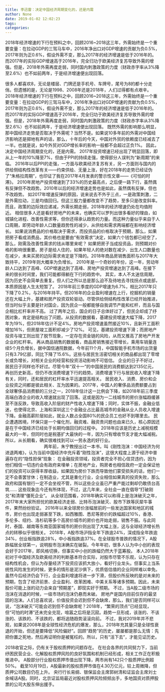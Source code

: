 ```yaml
---
title: 李迅雷：决定中国经济周期变化的，还是内需
author: None
date: 2019-01-02 12:02:23
tags: 
categories: 
---
```

2018年经济增速的下行在预料之中，回顾2016~2018这三年，外需始终是一个重要变量：在拉动GDP的三驾马车中，2016年净出口对GDP增速的贡献为负0.5%，2017年则为正0.6%，假设外需不变，那么2017年的经济增速是低于2016年的。而2017年的实际GDP增速高于2016年，完全归功于欧美经济复苏导致外需的增强。但是，2018年外需再度走弱，同时国内刺激政策的力度（财政赤字率从3%降至2.6%）也不如前两年，于是经济增速便出现回落。
<!-- more -->
很多人都喜欢8，无论是楼层、门牌还是手机号、车牌号，尾号为8的都十分走俏。但遗憾的是，无论是1998、2008年还是2018年，人们过得都有点艰辛。
2018年经济增速的下行在预料之中，回顾2016~2018这三年，外需始终是一个重要变量：在拉动GDP的三驾马车中，2016年净出口对GDP增速的贡献为负0.5%，2017年则为正0.6%，假设外需不变，那么2017年的经济增速是低于2016年的。而2017年的实际GDP增速高于2016年，完全归功于欧美经济复苏导致外需的增强。但是，2018年外需再度走弱，同时国内刺激政策的力度（财政赤字率从3%降至2.6%）也不如前两年，于是经济增速便出现回落。
既然外需的影响那么明显，那中国经济走势是否取决于外需呢？当然不是。如果说10多年前的外需对中国经济影响还是掷地有声的话，那么，十年后的今天，中国对外贸的依赖度已经减去了一半。也就是说，如今外贸对GDP增长率的影响一般都不会超过正负1%。
因此，决定中国经济周期变化的，还是内需。
2017年投资增速已经出现了明显回落，即从上一年的10%降至7%，但由于PPI的持续走强，使得部分人误判为“新周期”的来临。
2016年以后PPI的走强，一方面与欧美经济复苏有关，另一方面则与国内的供给侧结构性改革有关——约束供给、无量上涨，好在2018年的走势已经证伪了“朱格拉周期”，也印证了我在2017年4月发表的警示性文章——《可怕的时滞》。
2010年房地产投资增速到了33%的历史最高点，之后便一路下行，虽然偶有反弹但不改趋势。2010年以后的经济增速走势也是如此，虽然偶有反弹，但也不改趋势。
如2017年增速反弹的原因，说来说去不外乎三点，一是政策刺激，二是外需拉动，三是均值回归。但这三股力量都改变不了趋势，至多只是改变斜率。而且，政策的边际效应递减，外需长期走弱，2018年的经济增速仍处在均值附近。
相信很多人还是看好房地产的未来，也确实可以罗列出很多看好的理由，如城镇化进程、改善性需求等，但你还得承认趋势的力量。而这种力量似乎来自于人口周期，即劳动年龄人口数量趋势性的减少，从供给和需求两端都在影响经济增长。
如果说消费品的价格取决于需求，而投资品的价格取决于预期，那么，如果把房子看成消费品，其价格也是要由“有效需求”决定，如果六个钱包都已经空了，那么，刚需及改善性需求的钱从哪里来呢？
如果把房子当成投资品，则预期对价格的影响很重要。房子是给人住的，如果年轻人的绝对数在减少、出生人口数量也在减少，未来买房的边际需求肯定是下降的。2018年商品房销售面积与2017年大致持平，2019年则大概率为负增长。
2010年是一个奇妙的年份，这一年，劳动年龄人口达到了高峰、GDP增速达到了高峰、房地产投资增速达到了高峰。在接下来的很长时间里，我们可能都得躺在下行的趋势中。
其实，本人不太迷信周期，因为历史不会简单去重复。但人们之所以总是那么迫不及待地去寻找拐点或底部，本质原因是人生太短暂了。
2018年前三季度的GDP增速为6.7%，相比2017年只下降了0.2%，与2016年持平。但2016年的企业盈利增速在上行，挖掘机的销量还在大幅上升，基建和房产投资双轮驱动。尽管供给侧结构性改革已经开始推进，但当时似乎主要是针对国企，因为民企一般都能够自我调节产能和杠杆，而且与国企相比杠杆率并不高。
过了两年之后，国企的日子总体好过了，但民企却成了纾困对象，肯定是结构出了问题。从投资的数据看，基建投资增速大幅下降，2017年为19%，但2018年估计不足4%。房地产投资增速虽然接近10%，且新开工面积增加16%，但房屋竣工面积却减少了12%。
可见，基建投资增速下滑；而房地产投资与竣工则出现了脱节现象，一定存在资金链的风险，从而又推高了房地产开发企业的杠杆率。
再从商品销售的数据看，商品房销售接近零增长，乘用车销量连续5个月负增长，据中国信通院数据，今年前11个月，中国智能手机市场的出货量只有3.79亿部，同比下降了15.6%。这些与居民生活密切相关的商品都出现了零增长或负增长，对相关企业的经营和投资活动影响不可低估。
企业的日子不好过，居民日子同样也不好过。尽管今年“双十一”的中国居民的消费额达到2135亿元，再创历史新高，但仍不改消费增速下行的趋势。消费增速下行与居民收入增速下降有关，同时，还和居民的杠杆率水平迅速提高相关。
居民收入、消费、房价和企业投资之间都是彼此相关、互为因果的。2017年，中国人的奢侈品消费额要占到全球奢侈品消费额的三分之一，2018年估计这一比例会下降，如2018年前三季度高端白酒企业的收入增速就出现了回落。这或是因为一二线城市的房价涨幅趋缓甚至不涨反跌，导致高收入阶层的财产性收入增速下降；同时，实体不振，金融业低迷，也使得北京、上海和深圳这三个金融业占比最高城市的金融从业人员收入增速下降。金融高薪阶层如此，就业人数占全国80%的民企员工也好不到哪里去。
民企遭遇困境，环保只是一个催化剂，融资难、融资贵问题也由来已久，核心原因还是在于中国经济已经处于长期均值回归的过程中。
2018年应该是历史上减税规模最大的一年，但同时也是税基扩大最快的一年，因为只有增收节支才能大幅减税。所以，从长期看，确实很难找到可以一劳永逸的好行业。                                                                       
两年前，朱宁教授出过一本书，叫《刚性泡沫：中国经济为何进退两难》，认为当前中国经济中充斥着“刚性泡沫”，这很大程度上源于经济中普遍存在的“隐性担保”现象：
在金融投资领域，投资者完全不担心信贷违约，因为他们相信一切违约会有政府来埋单；在房地产业，购房者也相信政府一定会保证他们的投资可以获得丰厚收益，如果因为房价下跌而导致他们蒙受损失的话，他们一定不会善罢甘休；在制造业，尤其是重化行业，企业相信如果真的投资失败，那么政府和国有银行一定不会坐视不管，所以这些企业虽已严重产能过剩却仍敢债台高筑……
这些现象迄今还有所体现，不过，这几年来，全社会一直在倡导“打破刚兑”和清理“僵死企业”。
从全球范围看，2018年确实可以称得上是泡沫破灭之年，2017年末大家所担忧的欧美经济走弱、比特币泡沫破灭、股市下跌等灰犀牛事件，果然纷纷验证。
2016年以来全球房价涨幅居前的一些发达国家和地区的城市，房价也出现走弱甚至下跌，如西雅图、悉尼等房价的跌幅超过10%，香港、多伦多、纽约、洛杉矶等多个高房价城市的房价也开始走弱，销售不振。与此同时，泰国、越南等东南亚国家城市的房价则出现了大幅上涨，这与全球经济增长热点的转移似乎很相关。
2018年，A股市场沪指全年下跌逾24%，深成指全年跌逾34%，创业板指跌逾28%，中小板指跌逾37%。在全球股市普跌的情况下，A股跌幅居全球第一，说明股市泡沫确实在破裂。今年年初，很多人认为中小创的表现会好于2017年，即风格切换，但事实中小创的跌幅仍然大于蓝筹股。
本人2018年初对于中国经济及欧美经济的判断基本符合实际，对股市尽管不乐观，认为只存在结构性机会，但认为存量经济下投资应该抓大放小，看好行业龙头。但事实上当系统性风险发生的时候，更多的情形是泥沙俱下，优质低估值的企业同样难以幸免。
虽然今后经济仍会下行，企业盈利增速将进一步下滑，但股价所反映的是对未来的预期，包含了经济前景、企业盈利、改革困难、中美关系等诸多预期。因此，未来股价可能上涨的动力会来自“预期差”，即现实好于预期。
不过，当A股二级市场的泡沫在消退的时候，一级市场的泡沫仍悬而未破。
房地产是国内目前仅存的最坚固的泡沫。人们总喜欢说，价值投资会迟到但不会缺席，那么，我们是否同样可以说，“泡沫破灭”可能会迟到但不会缺席呢？2018年，“繁荣的顶点”已经显现，但“可怕的时滞”还未完全兑现，喧嚣之后将是沉寂。趋势一旦形成，该涨的、不该涨的、该跌的、不该跌的，都将追随趋势滚滚向前。
不过，我对2019年并不悲观，如果说2008年是全球性经济危机的爆发，那么，2018年充其量只是全球性衰退的开始，但还是要降低“风险偏好”。回顾“趋势”的历史，屡屡都是那么无情：先把你置之死地，然后再证明你是被冤枉的。所以，只有“活下去”，才能见证历史。
 
 
2018收官之际，仍有关于股权质押的问题存在。
在社会各界的共同努力下，当前纾困民营企业、化解股权质押风险的良好氛围和机制已经形成，相关工作正在积极推进中。
A股部分行业股权质押市值出现下降，两市尚有142只个股质押比例超50%。
截至10月19日，A股最新的股权质押市值在4.30万亿元，较上周微降，但质押公司数目仍在上升。
央行行长易纲、银保监会主席郭树清和证监会主席刘士余喊话A股。同时，北京证监局最近对股权质押风险频频出手，多地国资对质押股票的公司大股东伸出援手。
